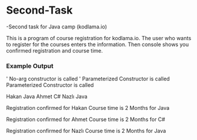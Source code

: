 # Second-Task

-Second task for Java camp (kodlama.io)

  This is a program of course registration for kodlama.io. The user who wants to register for the courses enters the information. Then console shows you confirmed registration and course time.
  
  ### Example Output
  
  ' No-arg constructor is called ' 
  Parameterized Constructor is called
  Parameterized Constructor is called
  
  Hakan	Java
  Ahmet	C#
  Nazlı	Java
  
  Registration confirmed for Hakan
  Course time is 2 Months for Java
  
  Registration confirmed for Ahmet
  Course time is 2 Months for C#
  
  Registration confirmed for Nazlı
  Course time is 2 Months for Java

